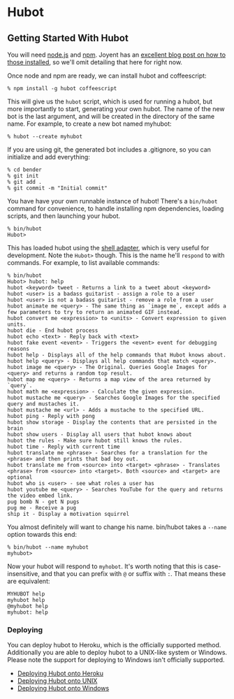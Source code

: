 # Hubot

## Getting Started With Hubot

You will need [node.js](nodejs.org/) and [npm](https://npmjs.org/). Joyent has
an [excellent blog post on how to those installed](http://joyent.com/blog/installing-node-and-npm), so we'll omit detailing that here for right now.

Once node and npm are ready, we can install hubot and coffeescript:

    % npm install -g hubot coffeescript
    
This will give us the `hubot` script, which is used for running a hubot, but
more importantly to start, generating your own hubot. The name of the new bot is
the last argument, and will be created in the directory of the same name. For
example, to create a new bot named myhubot:

    % hubot --create myhubot

If you are using git, the generated bot includes a .gitignore, so you can
initialize and add everything:

    % cd bender
    % git init
    % git add .
    % git commit -m "Initial commit"

You have have your own runnable instance of hubot! There's a `bin/hubot`
command for convenience, to handle installing npm dependencies, loading scripts,
and then launching your hubot.

    % bin/hubot
    Hubot>

This has loaded hubot using the [shell adapter](docs/adapters/shell.md), which
is very useful for development. Note the `Hubot>` though. This is the name he'll
`respond` to with commands. For example, to list available commands:

    % bin/hubot
    Hubot> hubot: help
    hubot <keyword> tweet - Returns a link to a tweet about <keyword>
    hubot <user> is a badass guitarist - assign a role to a user
    hubot <user> is not a badass guitarist - remove a role from a user
    hubot animate me <query> - The same thing as `image me`, except adds a few parameters to try to return an animated GIF instead.
    hubot convert me <expression> to <units> - Convert expression to given units.
    hubot die - End hubot process
    hubot echo <text> - Reply back with <text>
    hubot fake event <event> - Triggers the <event> event for debugging reasons
    hubot help - Displays all of the help commands that Hubot knows about.
    hubot help <query> - Displays all help commands that match <query>.
    hubot image me <query> - The Original. Queries Google Images for <query> and returns a random top result.
    hubot map me <query> - Returns a map view of the area returned by `query`.
    hubot math me <expression> - Calculate the given expression.
    hubot mustache me <query> - Searches Google Images for the specified query and mustaches it.
    hubot mustache me <url> - Adds a mustache to the specified URL.
    hubot ping - Reply with pong
    hubot show storage - Display the contents that are persisted in the brain
    hubot show users - Display all users that hubot knows about
    hubot the rules - Make sure hubot still knows the rules.
    hubot time - Reply with current time
    hubot translate me <phrase> - Searches for a translation for the <phrase> and then prints that bad boy out.
    hubot translate me from <source> into <target> <phrase> - Translates <phrase> from <source> into <target>. Both <source> and <target> are optional
    hubot who is <user> - see what roles a user has
    hubot youtube me <query> - Searches YouTube for the query and returns the video embed link.
    pug bomb N - get N pugs
    pug me - Receive a pug
    ship it - Display a motivation squirrel

You almost definitely will want to change his name. bin/hubot takes a `--name`
option towards this end:

    % bin/hubot --name myhubot
    myhubot> 

Now your hubot will respond to `myhobot`. It's worth noting that this is
case-insensitive, and that you can prefix with `@` or suffix with `:`. That
means these are equivalent:

    MYHUBOT help
    myhubot help
    @myhubot help
    myhubot: help

### Deploying

You can deploy hubot to Heroku, which is the officially supported method.
Additionally you are able to deploy hubot to a UNIX-like system or Windows.
Please note the support for deploying to Windows isn't officially supported.

* [Deploying Hubot onto Heroku](deploying/heroku.md)
* [Deploying Hubot onto UNIX](deploying/unix.md)
* [Deploying Hubot onto Windows](deploying/windows.md)

